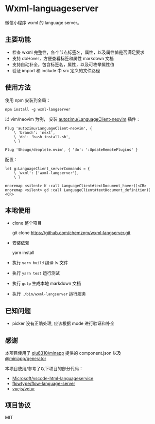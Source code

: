 # Wxml-languageserver

微信小程序 wxml 的 language server。

## 主要功能

* 检查 wxml 完整性，各个节点标签名，属性，以及属性值是否满足要求
* 支持 doHover，方便查看标签和属性 markdown 文档
* 支持自动补全，包含标签名，属性，以及可枚举属性值
* 验证 import 和 include 中 src 定义的文件路径

## 使用方法

使用 npm 安装到全局：

    npm install -g wxml-langserver

以 vim/neovim 为例， 安装 [autozimu/LanguageClient-neovim](https://github.com/autozimu/LanguageClient-neovim) 插件：

```vim
Plug 'autozimu/LanguageClient-neovim', {
    \ 'branch': 'next',
    \ 'do': 'bash install.sh',
    \ }

Plug 'Shougo/deoplete.nvim', { 'do': ':UpdateRemotePlugins' }
```

配置：

```vim
let g:LanguageClient_serverCommands = {
    \ 'wxml': ['wxml-langserver'],
    \ }

nnoremap <silent> K :call LanguageClient#textDocument_hover()<CR>
nnoremap <silent> gd :call LanguageClient#textDocument_definition()<CR>
```

## 本地使用

* clone 整个项目

    git clone https://github.com/chemzqm/wxml-langserver.git

* 安装依赖

    yarn install

* 执行 `yarn build` 编译 ts 文件
* 执行 `yarn test` 运行测试
* 执行 `gulp` 生成本地 markdown 文档
* 执行 `./bin/wxml-langserver` 运行服务

## 已知问题

* picker 没有正确处理, 应该根据 mode 进行验证和补全

## 感谢

本项目使用了 [qiu8310/minapp](https://github.com/qiu8310/minapp) 提供的
component.json 以及 [@miniapp/generator](https://github.com/qiu8310/minapp/tree/master/packages/minapp-generator)

本项目使用/参考了以下项目的部分代码：

* [Microsoft/vscode-html-languageservice](https://github.com/Microsoft/vscode-html-languageservice)
* [flowtype/flow-language-server](https://github.com/flowtype/flow-language-server)
* [vuejs/vetur](https://github.com/vuejs/vetur)

## 项目协议

MIT
